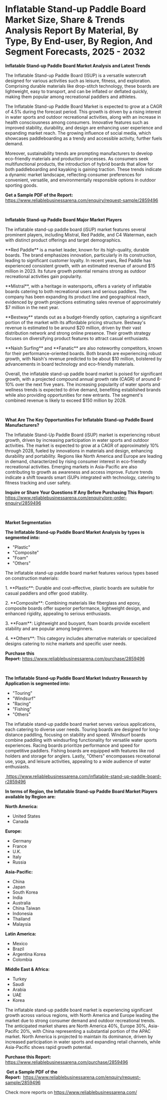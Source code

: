 <p><h1>Inflatable Stand-up Paddle Board Market Size, Share & Trends Analysis Report By Material, By Type, By End-user, By Region, And Segment Forecasts, 2025 - 2032</h1></p><p><strong>Inflatable Stand-up Paddle Board Market Analysis and Latest Trends</strong></p>
<p><p>The Inflatable Stand-up Paddle Board (ISUP) is a versatile watercraft designed for various activities such as leisure, fitness, and exploration. Comprising durable materials like drop-stitch technology, these boards are lightweight, easy to transport, and can be inflated or deflated quickly, making them popular among recreational paddlers and athletes. </p><p>The Inflatable Stand-up Paddle Board Market is expected to grow at a CAGR of 4.5% during the forecast period. This growth is driven by a rising interest in water sports and outdoor recreational activities, along with an increase in health consciousness among consumers. Innovative features such as improved stability, durability, and design are enhancing user experience and expanding market reach. The growing influence of social media, which showcases paddleboarding as a trendy and accessible activity, further fuels demand. </p><p>Moreover, sustainability trends are prompting manufacturers to develop eco-friendly materials and production processes. As consumers seek multifunctional products, the introduction of hybrid boards that allow for both paddleboarding and kayaking is gaining traction. These trends indicate a dynamic market landscape, reflecting consumer preferences for convenient, versatile, and environmentally responsible options in outdoor sporting goods.</p></p>
<p><strong>Get a Sample PDF of the Report:&nbsp;</strong> <a href="https://www.reliablebusinessarena.com/enquiry/request-sample/2859496?utm_campaign=2467&utm_medium=2&utm_source=Github&utm_content=ia&utm_term=12032025&utm_id=inflatable-stand-up-paddle-board">https://www.reliablebusinessarena.com/enquiry/request-sample/2859496</a></p>
<p>&nbsp;</p>
<p><strong>Inflatable Stand-up Paddle Board Major Market Players</strong></p>
<p><p>The inflatable stand-up paddle board (iSUP) market features several prominent players, including Mistral, Red Paddle, and C4 Waterman, each with distinct product offerings and target demographics. </p><p>**Red Paddle** is a market leader, known for its high-quality, durable boards. The brand emphasizes innovation, particularly in its construction, leading to significant customer loyalty. In recent years, Red Paddle has experienced consistent growth, with an estimated revenue of around $15 million in 2023. Its future growth potential remains strong as outdoor recreational activities gain popularity.</p><p>**Mistral**, with a heritage in watersports, offers a variety of inflatable boards catering to both recreational users and serious paddlers. The company has been expanding its product line and geographical reach, evidenced by growth projections estimating sales revenue of approximately $7 million in the next year.</p><p>**Bestway** stands out as a budget-friendly option, capturing a significant portion of the market with its affordable pricing structure. Bestway's revenue is estimated to be around $20 million, driven by their vast distribution network and strong online presence. Their growth strategy focuses on diversifying product features to attract casual enthusiasts.</p><p>**Naish Surfing** and **Fanatic** are also noteworthy competitors, known for their performance-oriented boards. Both brands are experiencing robust growth, with Naish's revenue predicted to be about $10 million, bolstered by advancements in board technology and eco-friendly materials.</p><p>Overall, the inflatable stand-up paddle board market is poised for significant growth, with a projected compound annual growth rate (CAGR) of around 8-10% over the next five years. The increasing popularity of water sports and wellness trends is expected to drive demand, benefiting established brands while also providing opportunities for new entrants. The segment's combined revenue is likely to exceed $150 million by 2028.</p></p>
<p>&nbsp;</p>
<p><strong>What Are The Key Opportunities For Inflatable Stand-up Paddle Board Manufacturers?</strong></p>
<p><p>The Inflatable Stand-Up Paddle Board (iSUP) market is experiencing robust growth, driven by increasing participation in water sports and outdoor activities. The market is expected to grow at a CAGR of approximately 10% through 2028, fueled by innovations in materials and design, enhancing durability and portability. Regions like North America and Europe are leading in demand, characterized by rising consumer interest in eco-friendly recreational activities. Emerging markets in Asia-Pacific are also contributing to growth as awareness and access improve. Future trends indicate a shift towards smart iSUPs integrated with technology, catering to fitness tracking and user safety.</p></p>
<p><strong>Inquire or Share Your Questions If Any Before Purchasing This Report:</strong> <a href="https://www.reliablebusinessarena.com/enquiry/pre-order-enquiry/2859496?utm_campaign=2467&utm_medium=2&utm_source=Github&utm_content=ia&utm_term=12032025&utm_id=inflatable-stand-up-paddle-board">https://www.reliablebusinessarena.com/enquiry/pre-order-enquiry/2859496</a></p>
<p>&nbsp;</p>
<p><strong>Market Segmentation</strong></p>
<p><strong>The Inflatable Stand-up Paddle Board Market Analysis by types is segmented into:</strong></p>
<p><ul><li>"Plastic"</li><li>"Composite"</li><li>"Foam"</li><li>"Others"</li></ul></p>
<p><p>The inflatable stand-up paddle board market features various types based on construction materials: </p><p>1. **Plastic**: Durable and cost-effective, plastic boards are suitable for casual paddlers and offer good stability.</p><p>  </p><p>2. **Composite**: Combining materials like fiberglass and epoxy, composite boards offer superior performance, lightweight design, and enhanced rigidity, appealing to serious enthusiasts.</p><p>3. **Foam**: Lightweight and buoyant, foam boards provide excellent stability and are popular among beginners.</p><p>4. **Others**: This category includes alternative materials or specialized designs catering to niche markets and specific user needs.</p></p>
<p><strong>Purchase this Report:&nbsp;</strong><a href="https://www.reliablebusinessarena.com/purchase/2859496?utm_campaign=2467&utm_medium=2&utm_source=Github&utm_content=ia&utm_term=12032025&utm_id=inflatable-stand-up-paddle-board">https://www.reliablebusinessarena.com/purchase/2859496</a></p>
<p>&nbsp;</p>
<p><strong>The Inflatable Stand-up Paddle Board Market Industry Research by Application is segmented into:</strong></p>
<p><ul><li>"Touring"</li><li>"Windsurf"</li><li>"Racing"</li><li>"Fishing"</li><li>"Others"</li></ul></p>
<p><p>The inflatable stand-up paddle board market serves various applications, each catering to diverse user needs. Touring boards are designed for long-distance paddling, focusing on stability and speed. Windsurf boards combine paddling with windsurfing functionality for versatile water sports experiences. Racing boards prioritize performance and speed for competitive paddlers. Fishing boards are equipped with features like rod holders and storage for anglers. Lastly, "Others" encompasses recreational use, yoga, and leisure activities, appealing to a wide audience of water enthusiasts.</p></p>
<p><a href="https://www.reliablebusinessarena.com/inflatable-stand-up-paddle-board-r2859496?utm_campaign=2467&utm_medium=2&utm_source=Github&utm_content=ia&utm_term=12032025&utm_id=inflatable-stand-up-paddle-board">&nbsp;https://www.reliablebusinessarena.com/inflatable-stand-up-paddle-board-r2859496</a></p>
<p><strong>In terms of Region, the Inflatable Stand-up Paddle Board Market Players available by Region are:</strong></p>
<p>
    <p> <strong> North America: </strong>
        <ul>
            <li>United States</li>
            <li>Canada</li>
        </ul>
        </p> 
    <p> <strong> Europe: </strong>
        <ul>
            <li>Germany</li>
            <li>France</li>
            <li>U.K.</li>
            <li>Italy</li>
            <li>Russia</li>
        </ul>
        </p> 
    <p> <strong> Asia-Pacific: </strong>
        <ul>
            <li>China</li>
            <li>Japan</li>
            <li>South Korea</li>
            <li>India</li>
            <li>Australia</li>
            <li>China Taiwan</li>
            <li>Indonesia</li>
            <li>Thailand</li>
            <li>Malaysia</li>
        </ul>
        </p> 
    <p> <strong> Latin America: </strong>
        <ul>
            <li>Mexico</li>
            <li>Brazil</li>
            <li>Argentina Korea</li>
            <li>Colombia</li>
        </ul>
        </p> 
    <p> <strong> Middle East & Africa: </strong>
        <ul>
            <li>Turkey</li>
            <li>Saudi</li>
            <li>Arabia</li>
            <li>UAE</li>
            <li>Korea</li>
        </ul>
    </p>
    </p>
<p><p>The inflatable stand-up paddle board market is experiencing significant growth across various regions, with North America and Europe leading the market due to strong consumer demand and outdoor recreational trends. The anticipated market shares are North America 40%, Europe 30%, Asia-Pacific 20%, with China representing a substantial portion of the APAC market. North America is projected to maintain its dominance, driven by increased participation in water sports and expanding retail channels, while Asia-Pacific shows rapid growth potential.</p></p>
<p><strong>Purchase this Report: </strong><a href="https://www.reliablebusinessarena.com/purchase/2859496?utm_campaign=2467&utm_medium=2&utm_source=Github&utm_content=ia&utm_term=12032025&utm_id=inflatable-stand-up-paddle-board">https://www.reliablebusinessarena.com/purchase/2859496</a></p>
<p>&nbsp;<strong>Get a Sample PDF of the Report:&nbsp;&nbsp;</strong><a href="https://www.reliablebusinessarena.com/enquiry/request-sample/2859496?utm_campaign=2467&utm_medium=2&utm_source=Github&utm_content=ia&utm_term=12032025&utm_id=inflatable-stand-up-paddle-board">https://www.reliablebusinessarena.com/enquiry/request-sample/2859496</a></p>
<p><strong></strong></p>
<p>Check more reports on <a href="https://www.reliablebusinessarena.com/?utm_campaign=2467&utm_medium=2&utm_source=Github&utm_content=ia&utm_term=12032025&utm_id=inflatable-stand-up-paddle-board">https://www.reliablebusinessarena.com/</a></p>